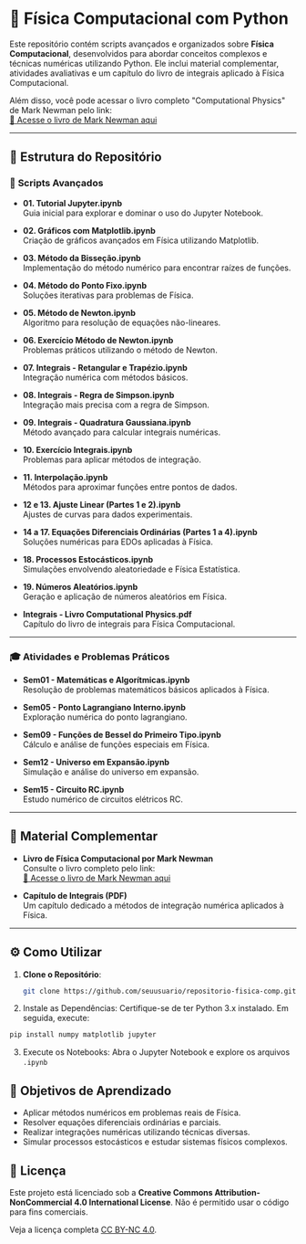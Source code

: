 # 🌌 **Física Computacional com Python**

Este repositório contém scripts avançados e organizados sobre **Física Computacional**, desenvolvidos para abordar conceitos complexos e técnicas numéricas utilizando Python. Ele inclui material complementar, atividades avaliativas e um capítulo do livro de integrais aplicado à Física Computacional.

Além disso, você pode acessar o livro completo "Computational Physics" de Mark Newman pelo link:  
[📖 Acesse o livro de Mark Newman aqui](https://drive.google.com/file/d/1mPyxIMtzQsFlPmQGYG3F1ZguQQXragly/view?usp=sharing)

---

## 📂 **Estrutura do Repositório**

### 📝 **Scripts Avançados**
- **01. Tutorial Jupyter.ipynb**  
  Guia inicial para explorar e dominar o uso do Jupyter Notebook.

- **02. Gráficos com Matplotlib.ipynb**  
  Criação de gráficos avançados em Física utilizando Matplotlib.

- **03. Método da Bisseção.ipynb**  
  Implementação do método numérico para encontrar raízes de funções.

- **04. Método do Ponto Fixo.ipynb**  
  Soluções iterativas para problemas de Física.

- **05. Método de Newton.ipynb**  
  Algoritmo para resolução de equações não-lineares.

- **06. Exercício Método de Newton.ipynb**  
  Problemas práticos utilizando o método de Newton.

- **07. Integrais - Retangular e Trapézio.ipynb**  
  Integração numérica com métodos básicos.

- **08. Integrais - Regra de Simpson.ipynb**  
  Integração mais precisa com a regra de Simpson.

- **09. Integrais - Quadratura Gaussiana.ipynb**  
  Método avançado para calcular integrais numéricas.

- **10. Exercício Integrais.ipynb**  
  Problemas para aplicar métodos de integração.

- **11. Interpolação.ipynb**  
  Métodos para aproximar funções entre pontos de dados.

- **12 e 13. Ajuste Linear (Partes 1 e 2).ipynb**  
  Ajustes de curvas para dados experimentais.

- **14 a 17. Equações Diferenciais Ordinárias (Partes 1 a 4).ipynb**  
  Soluções numéricas para EDOs aplicadas à Física.

- **18. Processos Estocásticos.ipynb**  
  Simulações envolvendo aleatoriedade e Física Estatística.

- **19. Números Aleatórios.ipynb**  
  Geração e aplicação de números aleatórios em Física.

- **Integrais - Livro Computational Physics.pdf**  
  Capítulo do livro de integrais para Física Computacional.

---

### 🎓 **Atividades e Problemas Práticos**
- **Sem01 - Matemáticas e Algorítmicas.ipynb**  
  Resolução de problemas matemáticos básicos aplicados à Física.

- **Sem05 - Ponto Lagrangiano Interno.ipynb**  
  Exploração numérica do ponto lagrangiano.

- **Sem09 - Funções de Bessel do Primeiro Tipo.ipynb**  
  Cálculo e análise de funções especiais em Física.

- **Sem12 - Universo em Expansão.ipynb**  
  Simulação e análise do universo em expansão.

- **Sem15 - Circuito RC.ipynb**  
  Estudo numérico de circuitos elétricos RC.

---

## 📘 **Material Complementar**
- **Livro de Física Computacional por Mark Newman**  
  Consulte o livro completo pelo link:  
  [📖 Acesse o livro de Mark Newman aqui](https://drive.google.com/file/d/1mPyxIMtzQsFlPmQGYG3F1ZguQQXragly/view?usp=sharing)

- **Capítulo de Integrais (PDF)**  
  Um capítulo dedicado a métodos de integração numérica aplicados à Física.

---

## ⚙️ **Como Utilizar**

1. **Clone o Repositório**:
   ```bash
   git clone https://github.com/seuusuario/repositorio-fisica-comp.git
   ```

2. Instale as Dependências:
Certifique-se de ter Python 3.x instalado. Em seguida, execute:

```bash
pip install numpy matplotlib jupyter
```

3. Execute os Notebooks:
Abra o Jupyter Notebook e explore os arquivos `.ipynb`

## 🚀 **Objetivos de Aprendizado**
- Aplicar métodos numéricos em problemas reais de Física.
- Resolver equações diferenciais ordinárias e parciais.
- Realizar integrações numéricas utilizando técnicas diversas.
- Simular processos estocásticos e estudar sistemas físicos complexos.

## 📄 Licença

Este projeto está licenciado sob a **Creative Commons Attribution-NonCommercial 4.0 International License**. Não é permitido usar o código para fins comerciais.

Veja a licença completa [CC BY-NC 4.0](/creativecommons.org/licenses/by-nc/4.0/deed.pt-br).



